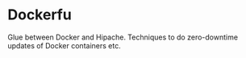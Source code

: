 Dockerfu
========

Glue between Docker and Hipache. Techniques to do zero-downtime updates of Docker containers etc.

